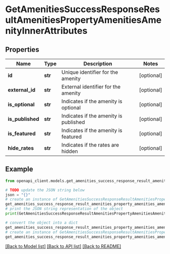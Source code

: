 # GetAmenitiesSuccessResponseResultAmenitiesPropertyAmenitiesAmenityInnerAttributes


## Properties

Name | Type | Description | Notes
------------ | ------------- | ------------- | -------------
**id** | **str** | Unique identifier for the amenity | [optional] 
**external_id** | **str** | External identifier for the amenity | [optional] 
**is_optional** | **str** | Indicates if the amenity is optional | [optional] 
**is_published** | **str** | Indicates if the amenity is published | [optional] 
**is_featured** | **str** | Indicates if the amenity is featured | [optional] 
**hide_rates** | **str** | Indicates if the rates are hidden | [optional] 

## Example

```python
from openapi_client.models.get_amenities_success_response_result_amenities_property_amenities_amenity_inner_attributes import GetAmenitiesSuccessResponseResultAmenitiesPropertyAmenitiesAmenityInnerAttributes

# TODO update the JSON string below
json = "{}"
# create an instance of GetAmenitiesSuccessResponseResultAmenitiesPropertyAmenitiesAmenityInnerAttributes from a JSON string
get_amenities_success_response_result_amenities_property_amenities_amenity_inner_attributes_instance = GetAmenitiesSuccessResponseResultAmenitiesPropertyAmenitiesAmenityInnerAttributes.from_json(json)
# print the JSON string representation of the object
print(GetAmenitiesSuccessResponseResultAmenitiesPropertyAmenitiesAmenityInnerAttributes.to_json())

# convert the object into a dict
get_amenities_success_response_result_amenities_property_amenities_amenity_inner_attributes_dict = get_amenities_success_response_result_amenities_property_amenities_amenity_inner_attributes_instance.to_dict()
# create an instance of GetAmenitiesSuccessResponseResultAmenitiesPropertyAmenitiesAmenityInnerAttributes from a dict
get_amenities_success_response_result_amenities_property_amenities_amenity_inner_attributes_from_dict = GetAmenitiesSuccessResponseResultAmenitiesPropertyAmenitiesAmenityInnerAttributes.from_dict(get_amenities_success_response_result_amenities_property_amenities_amenity_inner_attributes_dict)
```
[[Back to Model list]](../README.md#documentation-for-models) [[Back to API list]](../README.md#documentation-for-api-endpoints) [[Back to README]](../README.md)


